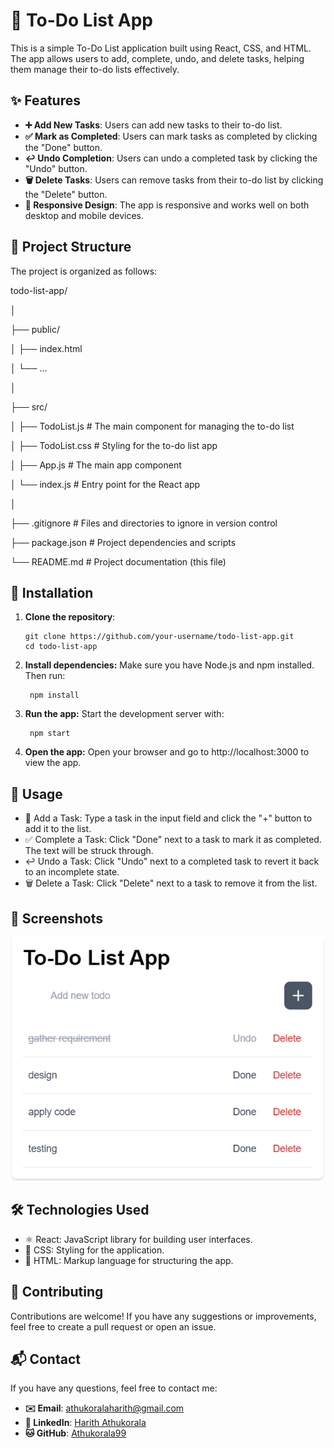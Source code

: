 # 📝 To-Do List App

This is a simple To-Do List application built using React, CSS, and HTML. The app allows users to add, complete, undo, and delete tasks, helping them manage their to-do lists effectively.

## ✨ Features

- **➕ Add New Tasks**: Users can add new tasks to their to-do list.
- **✅ Mark as Completed**: Users can mark tasks as completed by clicking the "Done" button.
- **↩️ Undo Completion**: Users can undo a completed task by clicking the "Undo" button.
- **🗑️ Delete Tasks**: Users can remove tasks from their to-do list by clicking the "Delete" button.
- **📱 Responsive Design**: The app is responsive and works well on both desktop and mobile devices.

## 📂 Project Structure

The project is organized as follows:

todo-list-app/

│

├── public/

│ ├── index.html

│ └── ...

│

├── src/

│ ├── TodoList.js # The main component for managing the to-do list

│ ├── TodoList.css # Styling for the to-do list app

│ ├── App.js # The main app component

│ └── index.js #  Entry point for the React app

│

├── .gitignore #  Files and directories to ignore in version control

├── package.json #  Project dependencies and scripts

└── README.md  #  Project documentation (this file)


## 🚀 Installation

1. **Clone the repository**:
   
       git clone https://github.com/your-username/todo-list-app.git
       cd todo-list-app

2. **Install dependencies:**
Make sure you have Node.js and npm installed. Then run:

        npm install
3. **Run the app:**
Start the development server with:

        npm start
4. **Open the app:**
Open your browser and go to http://localhost:3000 to view the app.

## 🎯 Usage
- 📝 Add a Task: Type a task in the input field and click the "+" button to add it to the list.
- ✅ Complete a Task: Click "Done" next to a task to mark it as completed. The text will be struck through.
- ↩️ Undo a Task: Click "Undo" next to a completed task to revert it back to an incomplete state.
- 🗑️ Delete a Task: Click "Delete" next to a task to remove it from the list.

## 📸 Screenshots
<img src = "https://github.com/Athukorala99/To_Do_list/blob/main/Screen%20Shot/screen%20shot.png">

## 🛠️ Technologies Used
- ⚛️ React: JavaScript library for building user interfaces.
- 🎨 CSS: Styling for the application.
- 🔖 HTML: Markup language for structuring the app.

## 🤝 Contributing
Contributions are welcome! If you have any suggestions or improvements, feel free to create a pull request or open an issue.

## 📬 Contact

If you have any questions, feel free to contact me:

- **✉️ Email**: [athukoralaharith@gmail.com](mailto:athukoralaharith@gmail.com)
- **🔗 LinkedIn**: [Harith Athukorala](https://www.linkedin.com/in/harith-a-805b84107)
- **🐱 GitHub**: [Athukorala99](https://github.com/Athukorala99)
